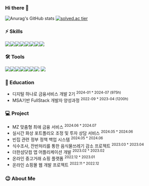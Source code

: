 ### Hi there 👋
![Anurag's GitHub stats](https://github-readme-stats.vercel.app/api?username=juhyemi&show_icons=true&theme=radical) [![solved.ac tier](http://mazassumnida.wtf/api/generate_badge?boj=rlawngp124)](https://solved.ac/rlawngp124)

### ⚡ Skills
<img src="https://img.shields.io/badge/Java-007396?style=flat&logo=OpenJDK&logoColor=white"><img src="https://img.shields.io/badge/JavaScript-F7DF1E?style=flat&logo=Javascript&logoColor=white"><img src="https://img.shields.io/badge/HTML5-E34F26?style=flat-square&logo=html5&logoColor=white"/><img src="https://img.shields.io/badge/CSS-1572B6?style=flat&logo=css3&logoColor=white"><img src="https://img.shields.io/badge/JSP-CC6699?style=flat&logo=Jsp&logoColor=white"><img src="https://img.shields.io/badge/jQuery-CC6666?style=flat&logo=jQuery&logoColor=white"><img src="https://img.shields.io/badge/MySQL-4479A1?style=flat&logo=MySQL&logoColor=white"><img src="https://img.shields.io/badge/MyBatis-660033?style=flat&logo=MyBatis&logoColor=white">


### 🛠️ Tools
<img src="https://img.shields.io/badge/IntelliJ_IDEA-000000?style=flat&logo=intellij-idea&logoColor=white"><img src="https://img.shields.io/badge/GitHub-FFCCCC?style=flat&logo=GitHub&logoColor=white"><img src="https://img.shields.io/badge/Spring Boot-6DB33F?style=flat&logo=Spring Boot&logoColor=white"><img src="https://img.shields.io/badge/Slack-4A154B?style=flat&logo=Slack&logoColor=white"><img src="https://img.shields.io/badge/Notion-FFFF99?style=flat&logo=Notion&logoColor=white"><img src="https://img.shields.io/badge/AWS-FF3333?style=flat&logo=Amazon&logoColor=white"><img src="https://img.shields.io/badge/Apache_Tomcat-CC6699?style=flat&logo=Apache-Tomcat&logoColor=white"> 
<img src="https://img.shields.io/badge/Figma-F24E1E?style=flat&logo=figma&logoColor=white">

### 🌱 Education
- 디지털 하나로 금융서비스 개발 2기 <sup>2024-01 * 2024-07 (975h)
- MSA기반 FullStack 개발자 양성과정 <sup>2022-09 * 2023-04 (1200h)


### 💻 Project
- MZ 맞춤형 최애 금융 서비스 <sup> 2024.06 * 2024.07
- 실시간 화상 포트폴리오 조정 및 투자 상담 서비스 <sup> 2024.05 * 2024.06
- 빈집 관련 정부 정책 백업 시스템 <sup> 2024.05 * 2024.06
- 식수조사, 잔반처리를 통한 음식물쓰레기 감소 프로젝트 <sup> 2023.03 * 2023.04
- 더한섬닷컴 앱 어플리케이션 개발 <sup> 2023.02 * 2023.02
- 온라인 중고거래 쇼핑 플랫폼 <sup> 2022.12 * 2023.01
- 온라인 쇼핑몰 웹 개발 프로젝트 <sup> 2022.11 * 2022.12

### 😉 About Me　　

